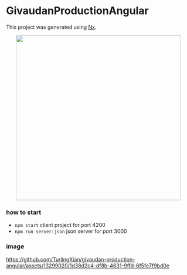# GivaudanProductionAngular

This project was generated using [Nx](https://nx.dev).

<p align="center"><img src="https://raw.githubusercontent.com/nrwl/nx/master/images/nx-logo.png" width="450"></p>

### how to start
* `npm start` client project for port 4200
* `npm run server:json` json server for port 3000

### image

https://github.com/TurlingXian/givaudan-production-angular/assets/13299020/1d38d2c4-df8b-4631-9ffd-6f5fe7f9bd0e

